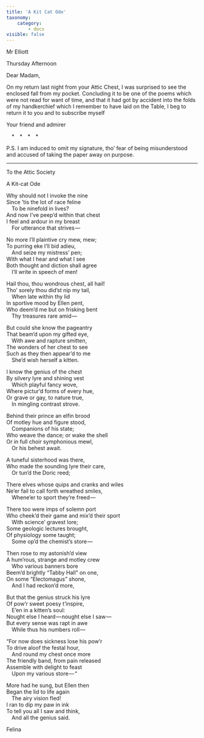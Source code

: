 ```yaml
---
title: 'A Kit Cat Ode'
taxonomy:
    category:
        - docs
visible: false
---
```


<div class="author">Mr Elliott</div>

Thursday Afternoon

Dear Madam,

On my return last night from your Attic Chest, I was surprised to see the enclosed fall from my pocket. Concluding it to be one of the poems which were not read for want of time, and that it had got by accident into the folds of my handkerchief which I remember to have laid on the Table, I beg to return it to you and to subscribe myself  

Your friend and admirer

&emsp;&#42;&emsp;&#42;&emsp;&#42;&emsp;&#42;

P.S. I am induced to omit my signature, tho’ fear of being misunderstood and accused of taking the paper away on purpose.

---

To the Attic Society

<span class="title">A Kit-cat Ode</span>

Why should not I invoke the nine  
Since ’tis the lot of race feline  
&emsp;To be ninefold in lives?  
And now I’ve peep’d within that chest  
I feel and ardour in my breast  
&emsp;For utterance that strives —   

No more I’ll plaintive cry mew, mew;  
To purring eke I’ll bid adieu,  
&emsp;And seize my mistress’ pen;  
With what I hear and what I see  
Both thought and diction shall agree  
&emsp;I’ll write in speech of men!

Hail thou, thou wondrous chest, all hail!  
Tho’ sorely thou did’st nip my tail,  
&emsp;When late within thy lid  
In sportive mood by Ellen pent,  
Who deem’d me but on frisking bent  
&emsp;Thy treasures rare amid — 

But could she know the pageantry  
That beam’d upon my gifted eye,  
&emsp;With awe and rapture smitten,  
The wonders of her chest to see  
Such as they then appear’d to me  
&emsp;She’d wish herself a kitten.

I know the genius of the chest  
By silvery lyre and shining vest  
&emsp;Which playful fancy wove,  
Where pictur’d forms of every hue,  
Or grave or gay, to nature true,  
&emsp;In mingling contrast strove.

Behind their prince an elfin brood  
Of motley hue and figure stood,  
&emsp;Companions of his state;  
Who weave the dance; or wake the shell  
Or in full choir symphonious mewl,  
&emsp;Or his behest await.  

A tuneful sisterhood was there,  
Who made the sounding lyre their care,  
&emsp;Or tun’d the Doric reed;  

There elves whose quips and cranks and wiles  
Ne’er fail to call forth wreathed smiles,  
&emsp;Whene’er to sport they’re freed —   

There too were imps of solemn port  
Who cheek’d their game and mix’d their sport  
&emsp;With science’ gravest lore;  
Some geologic lectures brought,  
Of physiology some taught;  
&emsp;Some op’d the chemist’s store —   

Then rose to my astonish’d view  
A hum’rous, strange and motley crew  
&emsp;Who various banners bore  
Beem’d brightly “Tabby Hall” on one,  
On some “Electomagus” shone,  
&emsp;And I had reckon’d more,  

But that the genius struck his lyre  
Of pow’r sweet poesy t’inspire,  
&emsp;E’en in a kitten’s soul:  
Nought else I heard — nought else I saw —   
But every sense was rapt in awe  
&emsp;While thus his numbers roll —   

“For now does sickness lose his pow’r  
To drive aloof the festal hour,  
&emsp;And round my chest once more  
The friendly band, from pain released  
Assemble with delight to feast  
&emsp;Upon my various store — “  

More had he sung, but Ellen then  
Began the lid to life again  
&emsp;The airy vision fled!  
I ran to dip my paw in ink  
To tell you all I saw and think,  
&emsp;And all the genius said.

Felina